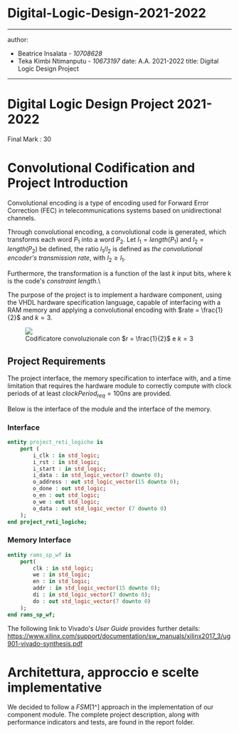 # Digital-Logic-Design-2021-2022
---
author:
- Beatrice Insalata - *10708628*
- Teka Kimbi Ntimanputu - *10673197*
date: A.A. 2021-2022
title: Digital Logic Design Project
---
# Digital Logic Design Project 2021-2022
Final Mark : 30


# Convolutional Codification and Project Introduction
Convolutional encoding is a type of encoding used for Forward Error Correction (FEC) in telecommunications systems based on unidirectional channels.

Through convolutional encoding, a convolutional code is generated, which transforms each word $P_1$ into a word $P_2$. Let $l_1 = length (P_1)$ and $l_2 = length (P_2)$ be defined, the ratio $l_1/l_2$ is defined as  *the convolutional encoder's transmission rate*, with $l_2 \geq l_1$.

Furthermore, the transformation is a function of the last $k$ input bits, where k is the code's *constraint length*.\

The purpose of the project is to implement a hardware component, using the VHDL hardware specification language, capable of interfacing with a RAM memory and applying a convolutional encoding with $rate = \frac{1}{2}$ and $k = 3$.

<figure id="codificatore_convoluzionale_image">
<img src="report/latex/convolutore_image.png" />
<figcaption>Codificatore convoluzionale con <span class="math inline">$r
= \frac{1}{2}$</span> e <span
class="math inline"><em>k</em> = 3</span></figcaption>
</figure>

## Project Requirements

The project interface, the memory specification to interface with, and a time limitation that requires the hardware module to correctly compute with clock periods of at least $clockPeriod_{req} = 100ns$ are provided.

Below is the interface of the module and the interface of the memory.

### Interface

``` vhdl
entity project_reti_logiche is
    port (
        i_clk : in std_logic;
        i_rst : in std_logic;
        i_start : in std_logic;
        i_data : in std_logic_vector(7 downto 0);
        o_address : out std_logic_vector(15 downto 0);
        o_done : out std_logic;
        o_en : out std_logic;
        o_we : out std_logic;
        o_data : out std_logic_vector (7 downto 0)
    );
end project_reti_logiche;
```

### Memory Interface

``` vhdl
entity rams_sp_wf is
    port(
        clk : in std_logic;
        we : in std_logic;
        en : in std_logic;
        addr : in std_logic_vector(15 downto 0);
        di : in std_logic_vector(7 downto 0);
        do : out std_logic_vector(7 downto 0)
    );
end rams_sp_wf;
```

The following link to Vivado's *User Guide* provides further details:
<https://www.xilinx.com/support/documentation/sw_manuals/xilinx2017_3/ug901-vivado-synthesis.pdf>

# Architettura, approccio e scelte implementative

We decided to follow a *FSM*[1^] approach in the implementation of our component module. The complete project description, along with performance indicators and tests, are found in the report folder.
